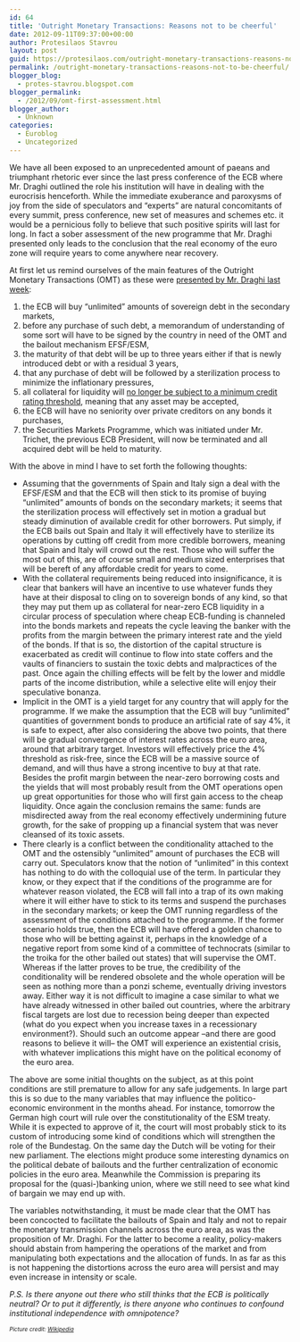 ```yaml
---
id: 64
title: 'Outright Monetary Transactions: Reasons not to be cheerful'
date: 2012-09-11T09:37:00+00:00
author: Protesilaos Stavrou
layout: post
guid: https://protesilaos.com/outright-monetary-transactions-reasons-not-to-be-cheerful/
permalink: /outright-monetary-transactions-reasons-not-to-be-cheerful/
blogger_blog:
  - protes-stavrou.blogspot.com
blogger_permalink:
  - /2012/09/omt-first-assessment.html
blogger_author:
  - Unknown
categories:
  - Euroblog
  - Uncategorized
---
```

<div class="separator" style="clear: both; text-align: center;">
</div>

We have all been exposed to an unprecedented amount of paeans and triumphant rhetoric ever since the last press conference of the ECB where Mr. Draghi outlined the role his institution will have in dealing with the eurocrisis henceforth. While the immediate exuberance and paroxysms of joy from the side of speculators and &#8220;experts&#8221; are natural concomitants of every summit, press conference, new set of measures and schemes etc. it would be a pernicious folly to believe that such positive spirits will last for long. In fact a sober assessment of the new programme that Mr. Draghi presented only leads to the conclusion that the real economy of the euro zone will require years to come anywhere near recovery.

At first let us remind ourselves of the main features of the Outright Monetary Transactions (OMT) as these were <a href="http://www.ecb.int/press/pr/date/2012/html/pr120906_1.en.html" target="_blank">presented by Mr. Draghi last week</a>:<a name="more"></a> 

  1. the ECB will buy &#8220;unlimited&#8221; amounts of sovereign debt in the secondary markets,
  2. before any purchase of such debt, a memorandum of understanding of some sort will have to be signed by the country in need of the OMT and the bailout mechanism EFSF/ESM,
  3. the maturity of that debt will be up to three years either if that is newly introduced debt or with a residual 3 years,
  4. that any purchase of debt will be followed by a sterilization process to minimize the inflationary pressures,
  5. all collateral for liquidity will <a href="http://www.ecb.int/press/pr/date/2012/html/pr120906_2.en.html" target="_blank">no longer be subject to a minimum credit rating threshold</a>, meaning that any asset may be accepted,
  6. the ECB will have no seniority over private creditors on any bonds it purchases,
  7. the Securities Markets Programme, which was initiated under Mr. Trichet, the previous ECB President, will now be terminated and all acquired debt will be held to maturity.

With the above in mind I have to set forth the following thoughts:

  * Assuming that the governments of Spain and Italy sign a deal with the EFSF/ESM and that the ECB will then stick to its promise of buying &#8220;unlimited&#8221; amounts of bonds on the secondary markets; it seems that the sterilization process will effectively set in motion a gradual but steady diminution of available credit for other borrowers. Put simply, if the ECB bails out Spain and Italy it will effectively have to sterilize its operations by cutting off credit from more credible borrowers, meaning that Spain and Italy will crowd out the rest. Those who will suffer the most out of this, are of course small and medium sized enterprises that will be bereft of any affordable credit for years to come.
  * With the collateral requirements being reduced into insignificance, it is clear that bankers will have an incentive to use whatever funds they have at their disposal to cling on to sovereign bonds of any kind, so that they may put them up as collateral for near-zero ECB liquidity in a circular process of speculation where cheap ECB-funding is channeled into the bonds markets and repeats the cycle leaving the banker with the profits from the margin between the primary interest rate and the yield of the bonds. If that is so, the distortion of the capital structure is exacerbated as credit will continue to flow into state coffers and the vaults of financiers to sustain the toxic debts and malpractices of the past. Once again the chilling effects will be felt by the lower and middle parts of the income distribution, while a selective elite will enjoy their speculative bonanza.
  * Implicit in the OMT is a yield target for any country that will apply for the programme. If we make the assumption that the ECB will buy &#8220;unlimited&#8221; quantities of government bonds to produce an artificial rate of say 4%, it is safe to expect, after also considering the above two points, that there will be gradual convergence of interest rates across the euro area, around that arbitrary target. Investors will effectively price the 4% threshold as risk-free, since the ECB will be a massive source of demand, and will thus have a strong incentive to buy at that rate. Besides the profit margin between the near-zero borrowing costs and the yields that will most probably result from the OMT operations open up great opportunities for those who will first gain access to the cheap liquidity. Once again the conclusion remains the same: funds are misdirected away from the real economy effectively undermining future growth, for the sake of propping up a financial system that was never cleansed of its toxic assets.
  * There clearly is a conflict between the conditionality attached to the OMT and the ostensibly &#8220;unlimited&#8221; amount of purchases the ECB will carry out. Speculators know that the notion of &#8220;unlimited&#8221; in this context has nothing to do with the&nbsp;colloquial&nbsp;use of the term. In particular they know, or they expect that if the conditions of the programme are for whatever reason violated, the ECB will fall into a trap of its own making where it will either have to stick to its terms and suspend the purchases in the secondary markets; or keep the OMT running regardless of the assessment of the conditions attached to the programme. If the former scenario holds true, then the ECB will have offered a golden chance to those who will be betting against it, perhaps in the knowledge of a negative report from some kind of a committee of technocrats (similar to the troika for the other bailed out states) that will supervise the OMT. Whereas if the latter proves to be true, the credibility of the conditionality will be rendered obsolete and the whole operation will be seen as nothing more than a ponzi scheme, eventually driving investors away. Either way it is not difficult to imagine a case similar to what we have already witnessed in other bailed out countries, where the arbitrary fiscal targets are lost due to recession being deeper than expected (what do you expect when you increase taxes in a recessionary environment?). Should such an outcome appear –and there are good reasons to believe it will– the OMT will experience an existential crisis, with whatever implications this might have on the political economy of the euro area.



The above are some initial thoughts on the subject, as at this point conditions are still premature to allow for any safe judgements. In large part this is so due to the many variables that may influence the politico-economic environment in the months ahead. For instance, tomorrow the German high court will rule over the constitutionality of the ESM treaty. While it is expected to approve of it, the court will most probably stick to its custom of introducing some kind of conditions which will strengthen the role of the Bundestag. On the same day the Dutch will be voting for their new parliament. The elections might produce some interesting dynamics on the political debate of bailouts and the further centralization of economic policies in the euro area. Meanwhile the Commission is preparing its proposal for the (quasi-)banking union, where we still need to see what kind of bargain we may end up with.

The variables notwithstanding, it must be made clear that the OMT has been concocted to facilitate the bailouts of Spain and Italy and not to repair the monetary transmission channels across the euro area, as was the proposition of Mr. Draghi. For the latter to become a reality, policy-makers should abstain from hampering the operations of the market and from manipulating both expectations and the allocation of funds. In as far as this is not happening&nbsp;the distortions across the euro area will persist and may even increase in intensity or scale.

_P.S. Is there anyone out there who still thinks that the ECB is politically neutral? Or to put it differently, is there anyone who continues to confound institutional independence with omnipotence?_

_<span style="font-size: x-small;">Picture credit: <a href="http://en.wikipedia.org/wiki/Euro" target="_blank">Wikipedia</a></span>_
